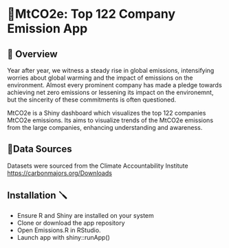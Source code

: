 # 🌱MtCO2e: Top 122 Company Emission App

## 📌 Overview
Year after year, we witness a steady rise in global emissions, intensifying worries about global warming and the impact of emissions on the environment. Almost every prominent company has made a pledge towards achieving net zero emissions or lessening its impact on the environemnt, but the sincerity of these commitments is often questioned. 

MtCO2e is a Shiny dashboard which visualizes the top 122 companies MtCO2e emissions. Its aims to visualize trends of the MtCO2e emissions from the large companies, enhancing understanding and awareness. 

## 📘Data Sources

Datasets were sourced from the Climate Accountability Institute
https://carbonmajors.org/Downloads

## Installation 🪛
* Ensure R and Shiny are installed on your system
* Clone or download the app repository
* Open Emissions.R in RStudio.
* Launch app with shiny::runApp()
